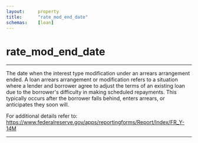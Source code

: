 ```yaml
---
layout:     property
title:      "rate_mod_end_date"
schemas:    [loan]
---
```


# rate_mod_end_date

---

The date when the interest type modification under an arrears arrangement ended. A loan arrears arrangement or modification refers to a situation where a lender and borrower agree to adjust the terms of an existing loan due to the borrower's difficulty in making scheduled repayments. This typically occurs after the borrower falls behind, enters arrears, or anticipates they soon will.

For additional details refer to: https://www.federalreserve.gov/apps/reportingforms/Report/Index/FR_Y-14M

--- 